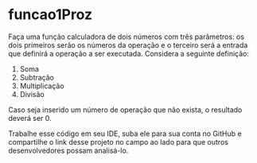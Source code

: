 # funcao1Proz
Faça uma função calculadora de dois números com três parâmetros: os dois primeiros serão os números da operação e o terceiro será a entrada que definirá a operação a ser executada. Considera a seguinte definição:
1. Soma
2. Subtração
3. Multiplicação
4. Divisão

Caso seja inserido um número de operação que não exista, o resultado deverá ser 0.

Trabalhe esse código em seu IDE, suba ele para sua conta no GitHub e compartilhe o link desse projeto no campo ao lado para que outros desenvolvedores possam analisá-lo.
